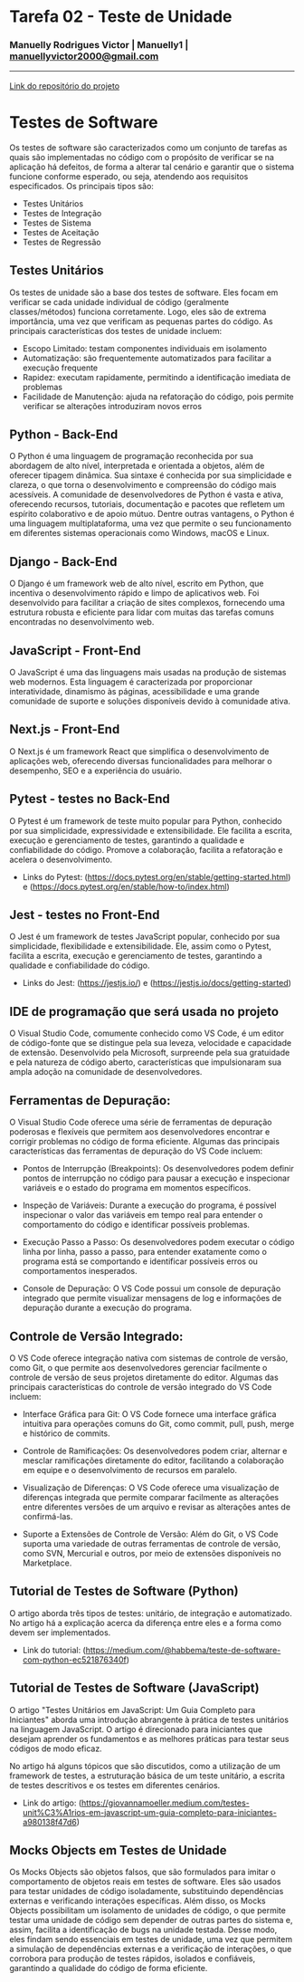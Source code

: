 # Tarefa 02 - Teste de Unidade

### Manuelly Rodrigues Victor | Manuelly1 | manuellyvictor2000@gmail.com <hr> 

[Link do repositório do projeto](https://github.com/melquetrindade/sigQueijaria.git)

# Testes de Software

Os testes de software são caracterizados como um conjunto de tarefas as quais são implementadas no código com o propósito de verificar se na aplicação há defeitos, de forma a alterar tal cenário e garantir que o sistema funcione conforme esperado, ou seja, atendendo aos requisitos especificados. Os principais tipos são:

* Testes Unitários
* Testes de Integração
* Testes de Sistema
* Testes de Aceitação
* Testes de Regressão

## Testes Unitários

Os testes de unidade são a base dos testes de software. Eles focam em verificar se cada unidade individual de código (geralmente classes/métodos) funciona corretamente. Logo, eles são de extrema importância, uma vez que verificam as pequenas partes do código. As principais características dos testes de unidade incluem:

* Escopo Limitado: testam componentes individuais em isolamento
* Automatização: são frequentemente automatizados para facilitar a execução frequente
* Rapidez: executam rapidamente, permitindo a identificação imediata de problemas
* Facilidade de Manutenção: ajuda na refatoração do código, pois permite verificar se alterações introduziram novos erros

## Python - Back-End

O Python é uma linguagem de programação reconhecida por sua abordagem de alto nível, interpretada e orientada a objetos, além de oferecer tipagem dinâmica. Sua sintaxe é conhecida por sua simplicidade e clareza, o que torna o desenvolvimento e compreensão do código mais acessíveis. A comunidade de desenvolvedores de Python é vasta e ativa, oferecendo recursos, tutoriais, documentação e pacotes que refletem um espírito colaborativo e de apoio mútuo. Dentre outras vantagens, o Python é uma linguagem multiplataforma, uma vez que permite o seu funcionamento em diferentes sistemas operacionais como Windows, macOS e Linux.

## Django - Back-End

O Django é um framework web de alto nível, escrito em Python, que incentiva o desenvolvimento rápido e limpo de aplicativos web. Foi desenvolvido para facilitar a criação de sites complexos, fornecendo uma estrutura robusta e eficiente para lidar com muitas das tarefas comuns encontradas no desenvolvimento web.

## JavaScript - Front-End

O JavaScript é uma das linguagens mais usadas na produção de sistemas web modernos. Esta linguagem é caracterizada por proporcionar interatividade, dinamismo às páginas, acessibilidade e uma grande comunidade de suporte e soluções disponíveis devido à comunidade ativa. 

## Next.js - Front-End

O Next.js é um framework React que simplifica o desenvolvimento de aplicações web, oferecendo diversas funcionalidades para melhorar o desempenho, SEO e a experiência do usuário. 

## Pytest - testes no Back-End

O Pytest é um framework de teste muito popular para Python, conhecido por sua simplicidade, expressividade e extensibilidade. Ele facilita a escrita, execução e gerenciamento de testes, garantindo a qualidade e confiabilidade do código. Promove a colaboração, facilita a refatoração e acelera o desenvolvimento.

* Links do Pytest: (https://docs.pytest.org/en/stable/getting-started.html) e (https://docs.pytest.org/en/stable/how-to/index.html)

## Jest - testes no Front-End

O Jest é um framework de testes JavaScript popular, conhecido por sua simplicidade, flexibilidade e extensibilidade. Ele, assim como o Pytest, facilita a escrita, execução e gerenciamento de testes, garantindo a qualidade e confiabilidade do código. 

* Links do Jest: (https://jestjs.io/) e (https://jestjs.io/docs/getting-started)

## IDE de programação que será usada no projeto 

O Visual Studio Code, comumente conhecido como VS Code, é um editor de código-fonte que se distingue pela sua leveza, velocidade e capacidade de extensão. Desenvolvido pela Microsoft, surpreende pela sua gratuidade e pela natureza de código aberto, características que impulsionaram sua ampla adoção na comunidade de desenvolvedores. 

## Ferramentas de Depuração:

O Visual Studio Code oferece uma série de ferramentas de depuração poderosas e flexíveis que permitem aos desenvolvedores encontrar e corrigir problemas no código de forma eficiente. Algumas das principais características das ferramentas de depuração do VS Code incluem:

* Pontos de Interrupção (Breakpoints): Os desenvolvedores podem definir pontos de interrupção no código para pausar a execução e inspecionar variáveis e o estado do programa em momentos específicos.

* Inspeção de Variáveis: Durante a execução do programa, é possível inspecionar o valor das variáveis em tempo real para entender o comportamento do código e identificar possíveis problemas.

* Execução Passo a Passo: Os desenvolvedores podem executar o código linha por linha, passo a passo, para entender exatamente como o programa está se comportando e identificar possíveis erros ou comportamentos inesperados.

* Console de Depuração: O VS Code possui um console de depuração integrado que permite visualizar mensagens de log e informações de depuração durante a execução do programa.

## Controle de Versão Integrado:

O VS Code oferece integração nativa com sistemas de controle de versão, como Git, o que permite aos desenvolvedores gerenciar facilmente o controle de versão de seus projetos diretamente do editor. Algumas das principais características do controle de versão integrado do VS Code incluem:

* Interface Gráfica para Git: O VS Code fornece uma interface gráfica intuitiva para operações comuns do Git, como commit, pull, push, merge e histórico de commits.

* Controle de Ramificações: Os desenvolvedores podem criar, alternar e mesclar ramificações diretamente do editor, facilitando a colaboração em equipe e o desenvolvimento de recursos em paralelo.

* Visualização de Diferenças: O VS Code oferece uma visualização de diferenças integrada que permite comparar facilmente as alterações entre diferentes versões de um arquivo e revisar as alterações antes de confirmá-las.

* Suporte a Extensões de Controle de Versão: Além do Git, o VS Code suporta uma variedade de outras ferramentas de controle de versão, como SVN, Mercurial e outros, por meio de extensões disponíveis no Marketplace.

## Tutorial de Testes de Software (Python)

O artigo aborda três tipos de testes: unitário, de integração e automatizado. No artigo há a explicação acerca da diferença entre eles e a forma como devem ser implementados.

* Link do tutorial: (https://medium.com/@habbema/teste-de-software-com-python-ec521876340f)

## Tutorial de Testes de Software (JavaScript)

O artigo "Testes Unitários em JavaScript: Um Guia Completo para Iniciantes" aborda uma introdução abrangente à prática de testes unitários na linguagem JavaScript. O artigo é direcionado para iniciantes que desejam aprender os fundamentos e as melhores práticas para testar seus códigos de modo eficaz.

No artigo há alguns tópicos que são discutidos, como a utilização de um framework de testes, a estruturação básica de um teste unitário, a escrita de testes descritivos e os testes em diferentes cenários.

* Link do artigo: (https://giovannamoeller.medium.com/testes-unit%C3%A1rios-em-javascript-um-guia-completo-para-iniciantes-a980138f47d6)

## Mocks Objects em Testes de Unidade

Os Mocks Objects são objetos falsos, que são formulados para imitar o comportamento de objetos reais em testes de software. Eles são usados para testar unidades de código isoladamente, substituindo dependências externas e verificando interações específicas. Além disso, os Mocks Objects possibilitam um isolamento de unidades de código, o que permite testar uma unidade de código sem depender de outras partes do sistema e, assim, facilita a identificação de bugs na unidade testada. Desse modo, eles findam sendo essenciais em testes de unidade, uma vez que permitem a simulação de dependências externas e a verificação de interações, o que corrobora para produção de testes rápidos, isolados e confiáveis, garantindo a qualidade do código de forma eficiente.

